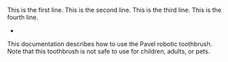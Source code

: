 This is the first line.
This is the second line.
This is the third line.
This is the fourth line.

+ 

This documentation describes how to use the Pavel robotic toothbrush. Note that this toothbrush is not safe to use for children, adults, or pets. 